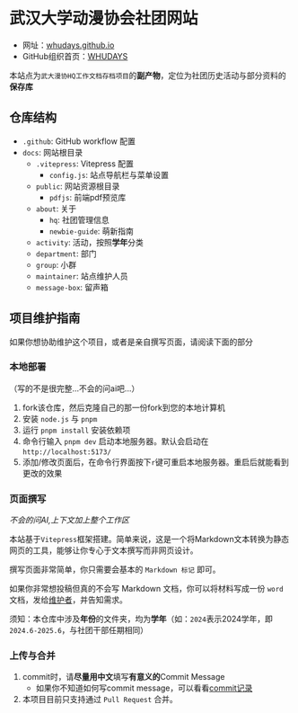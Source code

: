 # 武汉大学动漫协会社团网站

- 网址：[whudays.github.io](https://whudays.github.io/)
- GitHub组织首页：[WHUDAYS](https://github.com/WHUDAYS)

本站点为`武大漫协HQ工作文档存档项目`的**副产物**，定位为社团历史活动与部分资料的**保存库**

## 仓库结构

- `.github`: GitHub workflow 配置
- `docs`: 网站根目录
  - `.vitepress`: Vitepress 配置
    - `config.js`: 站点导航栏与菜单设置
  - `public`: 网站资源根目录
    - `pdfjs`: 前端pdf预览库
  - `about`: 关于
    - `hq`: 社团管理信息
    - `newbie-guide`: 萌新指南
  - `activity`: 活动，按照**学年**分类
  - `department`: 部门
  - `group`: 小群
  - `maintainer`: 站点维护人员
  - `message-box`: 留声箱

## 项目维护指南

如果你想协助维护这个项目，或者是亲自撰写页面，请阅读下面的部分

### 本地部署

（写的不是很完整...不会的问ai吧...）

1. fork该仓库，然后克隆自己的那一份fork到您的本地计算机
2. 安装 `node.js` 与 `pnpm`
3. 运行 `pnpm install` 安装依赖项
4. 命令行输入 `pnpm dev` 启动本地服务器。默认会启动在 `http://localhost:5173/`
5. 添加/修改页面后，在命令行界面按下`r`键可重启本地服务器。重启后就能看到更改的效果

### 页面撰写

*不会的问AI,上下文加上整个工作区*

本站基于`Vitepress`框架搭建。简单来说，这是一个将Markdown文本转换为静态网页的工具，能够让你专心于文本撰写而非网页设计。

撰写页面非常简单，你只需要会基本的 `Markdown 标记` 即可。

如果你非常想投稿但真的不会写 Markdown 文档，你可以将材料写成一份 `word` 文档，发给[维护者](https://whudays.github.io/maintainer/)，并告知需求。

须知：本仓库中涉及**年份**的文件夹，均为**学年**（如：`2024`表示2024学年，即`2024.6-2025.6`，与社团干部任期相同）

### 上传与合并

1. commit时，请**尽量用中文**填写**有意义的**Commit Message
   - 如果你不知道如何写commit message，可以看看[commit记录](https://github.com/WHUDAYS/WHUDAYS.github.io/commits/main/)
2. 本项目目前只支持通过 `Pull Request` 合并。